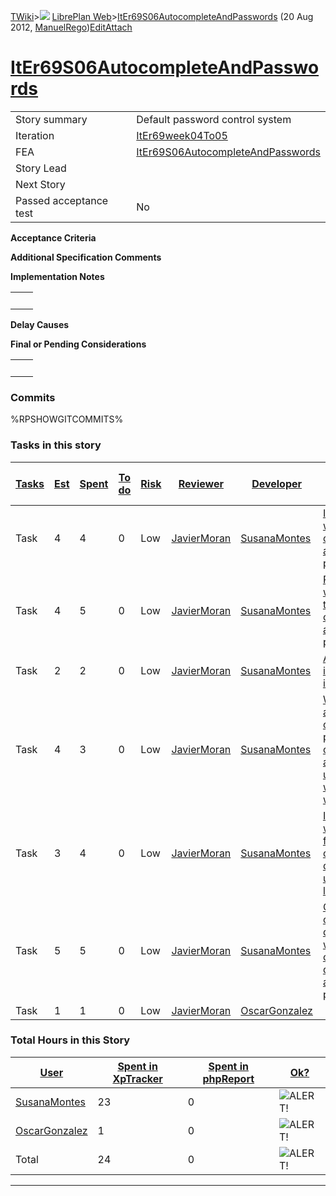 [TWiki](/twiki/Main/WebHome)&gt;![](/twiki/TWiki/TWikiDocGraphics/web-bg-small.gif) [LibrePlan Web](/twiki/LibrePlan/WebHome)&gt;[ItEr69S06AutocompleteAndPasswords](http://wiki.libreplan-enterprise.com/twiki/LibrePlan/ItEr69S06AutocompleteAndPasswords "Topic revision: 7 (20 Aug 2012 - 09:52:50)") (20 Aug 2012, [ManuelRego](/twiki/Main/ManuelRego))[Edit](http://wiki.libreplan-enterprise.com/twiki/bin/edit/LibrePlan/ItEr69S06AutocompleteAndPasswords?t=1520337900 "Edit this topic text")[Attach](/twiki/bin/attach/LibrePlan/ItEr69S06AutocompleteAndPasswords "Attach an image or document to this topic")

 [ItEr69S06AutocompleteAndPasswords](/twiki/LibrePlan/ItEr69S06AutocompleteAndPasswords)
====================================================================================================================================================



|                        |                                                                                                  |
|------------------------|--------------------------------------------------------------------------------------------------|
| Story summary          | Default password control system                                                                  |
| Iteration              | [ItEr69week04To05](/twiki/LibrePlan/ItEr69week04To05)                                   |
| FEA                    | [ItEr69S06AutocompleteAndPasswords](/twiki/LibrePlan/ItEr69S06AutocompleteAndPasswords) |
| Story Lead             |                                                                                                  |
| Next Story             |                                                                                                  |
| Passed acceptance test | No                                                                                               |

**Acceptance Criteria**

**Additional Specification Comments**

**Implementation Notes**

|     |     |
|-----|-----|
|     |     |

**Delay Causes**

**Final or Pending Considerations**

|     |     |
|-----|-----|
|     |     |

###  Commits

%RPSHOWGITCOMMITS%

###  Tasks in this story



| [Tasks](http://wiki.libreplan-enterprise.com/twiki/LibrePlan/ItEr69S06AutocompleteAndPasswords?sortcol=0;table=2;up=0#sorted_table "Sort by this column") | [Est](http://wiki.libreplan-enterprise.com/twiki/LibrePlan/ItEr69S06AutocompleteAndPasswords?sortcol=1;table=2;up=0#sorted_table "Sort by this column") | [Spent](http://wiki.libreplan-enterprise.com/twiki/LibrePlan/ItEr69S06AutocompleteAndPasswords?sortcol=2;table=2;up=0#sorted_table "Sort by this column") | [To do](http://wiki.libreplan-enterprise.com/twiki/LibrePlan/ItEr69S06AutocompleteAndPasswords?sortcol=3;table=2;up=0#sorted_table "Sort by this column") | [Risk](http://wiki.libreplan-enterprise.com/twiki/LibrePlan/ItEr69S06AutocompleteAndPasswords?sortcol=4;table=2;up=0#sorted_table "Sort by this column") | [Reviewer](http://wiki.libreplan-enterprise.com/twiki/LibrePlan/ItEr69S06AutocompleteAndPasswords?sortcol=5;table=2;up=0#sorted_table "Sort by this column") | [Developer](http://wiki.libreplan-enterprise.com/twiki/LibrePlan/ItEr69S06AutocompleteAndPasswords?sortcol=6;table=2;up=0#sorted_table "Sort by this column") | [Task Name](http://wiki.libreplan-enterprise.com/twiki/LibrePlan/ItEr69S06AutocompleteAndPasswords?sortcol=7;table=2;up=0#sorted_table "Sort by this column") | [Start Date](http://wiki.libreplan-enterprise.com/twiki/LibrePlan/ItEr69S06AutocompleteAndPasswords?sortcol=8;table=2;up=0#sorted_table "Sort by this column") | [Est End Date](http://wiki.libreplan-enterprise.com/twiki/LibrePlan/ItEr69S06AutocompleteAndPasswords?sortcol=9;table=2;up=0#sorted_table "Sort by this column") | [End Date](http://wiki.libreplan-enterprise.com/twiki/LibrePlan/ItEr69S06AutocompleteAndPasswords?sortcol=10;table=2;up=0#sorted_table "Sort by this column") |
|--------------------------------------------------------------------------------------------------------------------------------------------------------------------|------------------------------------------------------------------------------------------------------------------------------------------------------------------|--------------------------------------------------------------------------------------------------------------------------------------------------------------------|--------------------------------------------------------------------------------------------------------------------------------------------------------------------|-------------------------------------------------------------------------------------------------------------------------------------------------------------------|-----------------------------------------------------------------------------------------------------------------------------------------------------------------------|------------------------------------------------------------------------------------------------------------------------------------------------------------------------|------------------------------------------------------------------------------------------------------------------------------------------------------------------------|-------------------------------------------------------------------------------------------------------------------------------------------------------------------------|---------------------------------------------------------------------------------------------------------------------------------------------------------------------------|------------------------------------------------------------------------------------------------------------------------------------------------------------------------|
| Task                                                                                                                                                               | 4                                                                                                                                                                | 4                                                                                                                                                                  | 0                                                                                                                                                                  | Low                                                                                                                                                               | [JavierMoran](/twiki/Main/JavierMoran)                                                                                                                       | [SusanaMontes](/twiki/Main/SusanaMontes)                                                                                                                      | [Introduce warning change admin password](/twiki/LibrePlan/AnA08S08AutocompleteAndPasswords#TasK0)                                                            |                                                                                                                                                                         |                                                                                                                                                                           |                                                                                                                                                                        |
| Task                                                                                                                                                               | 4                                                                                                                                                                | 5                                                                                                                                                                  | 0                                                                                                                                                                  | Low                                                                                                                                                               | [JavierMoran](/twiki/Main/JavierMoran)                                                                                                                       | [SusanaMontes](/twiki/Main/SusanaMontes)                                                                                                                      | [Removal of warning of the need to change admin password](/twiki/LibrePlan/AnA08S08AutocompleteAndPasswords#TasK1)                                            |                                                                                                                                                                         |                                                                                                                                                                           |                                                                                                                                                                        |
| Task                                                                                                                                                               | 2                                                                                                                                                                | 2                                                                                                                                                                  | 0                                                                                                                                                                  | Low                                                                                                                                                               | [JavierMoran](/twiki/Main/JavierMoran)                                                                                                                       | [SusanaMontes](/twiki/Main/SusanaMontes)                                                                                                                      | [Add information in user list](/twiki/LibrePlan/AnA08S08AutocompleteAndPasswords#TasK2)                                                                       |                                                                                                                                                                         |                                                                                                                                                                           |                                                                                                                                                                        |
| Task                                                                                                                                                               | 4                                                                                                                                                                | 3                                                                                                                                                                  | 0                                                                                                                                                                  | Low                                                                                                                                                               | [JavierMoran](/twiki/Main/JavierMoran)                                                                                                                       | [SusanaMontes](/twiki/Main/SusanaMontes)                                                                                                                      | [Warnings about need of password change for acounts user, wsreader, wswriter](/twiki/LibrePlan/AnA08S08AutocompleteAndPasswords#TasK3)                        |                                                                                                                                                                         |                                                                                                                                                                           |                                                                                                                                                                        |
| Task                                                                                                                                                               | 3                                                                                                                                                                | 4                                                                                                                                                                  | 0                                                                                                                                                                  | Low                                                                                                                                                               | [JavierMoran](/twiki/Main/JavierMoran)                                                                                                                       | [SusanaMontes](/twiki/Main/SusanaMontes)                                                                                                                      | [Introduce warning for user other default users in layout](/twiki/LibrePlan/AnA08S08AutocompleteAndPasswords#TasK4)                                           |                                                                                                                                                                         |                                                                                                                                                                           |                                                                                                                                                                        |
| Task                                                                                                                                                               | 5                                                                                                                                                                | 5                                                                                                                                                                  | 0                                                                                                                                                                  | Low                                                                                                                                                               | [JavierMoran](/twiki/Main/JavierMoran)                                                                                                                       | [SusanaMontes](/twiki/Main/SusanaMontes)                                                                                                                      | [Compiling option to disable the warning changing default admin password](/twiki/LibrePlan/AnA08S08AutocompleteAndPasswords#TasK5)                            |                                                                                                                                                                         |                                                                                                                                                                           |                                                                                                                                                                        |
| Task                                                                                                                                                               | 1                                                                                                                                                                | 1                                                                                                                                                                  | 0                                                                                                                                                                  | Low                                                                                                                                                               | [JavierMoran](/twiki/Main/JavierMoran)                                                                                                                       | [OscarGonzalez](/twiki/Main/OscarGonzalez)                                                                                                                    |                                                                                                                                                                        | 0                                                                                                                                                                       | 0                                                                                                                                                                         | 0                                                                                                                                                                      |

###  Total Hours in this Story

| [User](http://wiki.libreplan-enterprise.com/twiki/LibrePlan/ItEr69S06AutocompleteAndPasswords?sortcol=0;table=3;up=0#sorted_table "Sort by this column") | [Spent in XpTracker](http://wiki.libreplan-enterprise.com/twiki/LibrePlan/ItEr69S06AutocompleteAndPasswords?sortcol=1;table=3;up=0#sorted_table "Sort by this column") | [Spent in phpReport](http://wiki.libreplan-enterprise.com/twiki/LibrePlan/ItEr69S06AutocompleteAndPasswords?sortcol=2;table=3;up=0#sorted_table "Sort by this column") | [Ok?](http://wiki.libreplan-enterprise.com/twiki/LibrePlan/ItEr69S06AutocompleteAndPasswords?sortcol=3;table=3;up=0#sorted_table "Sort by this column") |
|-------------------------------------------------------------------------------------------------------------------------------------------------------------------|---------------------------------------------------------------------------------------------------------------------------------------------------------------------------------|---------------------------------------------------------------------------------------------------------------------------------------------------------------------------------|------------------------------------------------------------------------------------------------------------------------------------------------------------------|
| [SusanaMontes](/twiki/Main/SusanaMontes)                                                                                                                 | 23                                                                                                                                                                              | 0                                                                                                                                                                               | ![ALERT!](/twiki/TWiki/TWikiDocGraphics/warning.gif "ALERT!")                                                                                                |
| [OscarGonzalez](/twiki/Main/OscarGonzalez)                                                                                                               | 1                                                                                                                                                                               | 0                                                                                                                                                                               | ![ALERT!](/twiki/TWiki/TWikiDocGraphics/warning.gif "ALERT!")                                                                                                |
| Total                                                                                                                                                             | 24                                                                                                                                                                              | 0                                                                                                                                                                               | ![ALERT!](/twiki/TWiki/TWikiDocGraphics/warning.gif "ALERT!")                                                                                                |

------------------------------------------------------------------------
